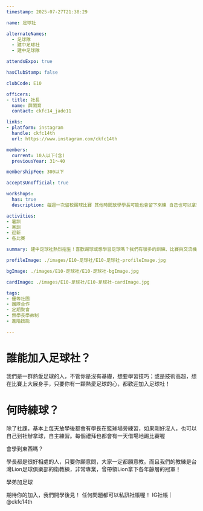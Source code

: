 ```yaml
---
timestamp: 2025-07-27T21:38:29

name: 足球社

alternateNames:
  - 足球隊
  - 建中足球社
  - 建中足球隊

attendsExpo: true

hasClubStamp: false

clubCode: E10

officers:
- title: 社長
  name: 薛閎育
  contact: ckfc14_jade11

links:
- platform: instagram
  handle: ckfc14th
  url: https://www.instagram.com/ckfc14th

members:
  current: 10人以下(含)
  previousYear: 31～40

membershipFee: 300以下

acceptsUnofficial: true

workshops:
  has: true
  description: 每週一次留校踢球比賽 其他時間放學學長可能也會留下來練 自己也可以拿球踢

activities:
- 暑訓
- 寒訓
- 迎新
- 各比賽

summary: 建中足球社熱烈招生！喜歡踢球或想學習足球嗎？我們有很多的訓練、比賽與交流機會。憧憬電視上巨星華麗的表現嗎？學弟加足球，相信你也可以！

profileImage: ./images/E10-足球社/E10-足球社-profileImage.jpg

bgImage: ./images/E10-足球社/E10-足球社-bgImage.jpg

cardImage: ./images/E10-足球社/E10-足球社-cardImage.jpg

tags:
- 優等社團
- 團隊合作
- 定期聚會
- 無學長學弟制
- 進階技能

---
```


# 誰能加入足球社？

我們是一群熱愛足球的人，不管你是沒有基礎，想要學習技巧；或是技術高超，想在比賽上大展身手，只要你有一顆熱愛足球的心，都歡迎加入足球社！

# 何時練球？

除了社課，基本上每天放學後都會有學長在籃球場旁練習，如果剛好沒人，也可以自己到社辦拿球，自主練習。每個禮拜也都會有一天借場地踢比賽喔

會學到東西嗎？

學長都是很好相處的人，只要你願意問，大家一定都願意教。而且我們的教練是台灣Lion足球俱樂部的衛教練，非常專業，曾帶領Lion拿下各年齡層的冠軍！

學弟加足球

期待你的加入，我們開學後見！
任何問題都可以私訊社帳喔！
IG社帳｜@ckfc14th

